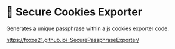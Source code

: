 # 🍪 Secure Cookies Exporter
Generates a unique passphrase within a js cookies exporter code.

https://foxos21.github.io/-SecurePassphraseExporter/
